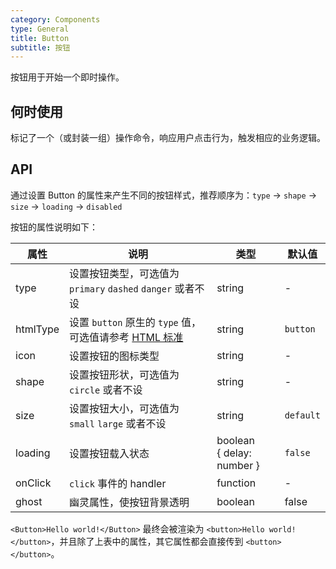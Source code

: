 ```yaml
---
category: Components
type: General
title: Button
subtitle: 按钮
---
```


按钮用于开始一个即时操作。

## 何时使用

标记了一个（或封装一组）操作命令，响应用户点击行为，触发相应的业务逻辑。

## API

通过设置 Button 的属性来产生不同的按钮样式，推荐顺序为：`type` -> `shape` -> `size` -> `loading` -> `disabled`

按钮的属性说明如下：

属性 | 说明 | 类型 | 默认值
-----|-----|-----|------
type | 设置按钮类型，可选值为 `primary` `dashed` `danger` 或者不设 | string | -
htmlType | 设置 `button` 原生的 `type` 值，可选值请参考 [HTML 标准](https://developer.mozilla.org/en-US/docs/Web/HTML/Element/button#attr-type) | string | `button`
icon | 设置按钮的图标类型 | string | -
shape | 设置按钮形状，可选值为 `circle` 或者不设 | string | -
size | 设置按钮大小，可选值为 `small` `large` 或者不设 | string | `default`
loading | 设置按钮载入状态 | boolean <br> { delay: number } | `false`
onClick | `click` 事件的 handler | function | -
ghost | 幽灵属性，使按钮背景透明 | boolean | false

`<Button>Hello world!</Button>` 最终会被渲染为 `<button>Hello world!</button>`，并且除了上表中的属性，其它属性都会直接传到 `<button></button>`。

